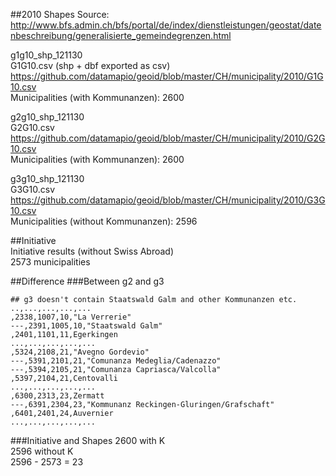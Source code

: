 
##2010 Shapes
Source:   
http://www.bfs.admin.ch/bfs/portal/de/index/dienstleistungen/geostat/datenbeschreibung/generalisierte_gemeindegrenzen.html

g1g10_shp_121130     
G1G10.csv (shp + dbf exported as csv)     
https://github.com/datamapio/geoid/blob/master/CH/municipality/2010/G1G10.csv     
Municipalities (with Kommunanzen): 2600    

g2g10_shp_121130    
G2G10.csv     
https://github.com/datamapio/geoid/blob/master/CH/municipality/2010/G2G10.csv    
Municipalities (with Kommunanzen): 2600    

g3g10_shp_121130    
G3G10.csv    
https://github.com/datamapio/geoid/blob/master/CH/municipality/2010/G3G10.csv    
Municipalities (without Kommunanzen): 2596     

##Initiative   
Initiative results (without Swiss Abroad)    
2573 municipalities    


##Difference
###Between g2 and g3
```
## g3 doesn't contain Staatswald Galm and other Kommunanzen etc.
..,...,...,...,...
,2338,1007,10,"La Verrerie"
---,2391,1005,10,"Staatswald Galm"
,2401,1101,11,Egerkingen
...,...,...,...,...
,5324,2108,21,"Avegno Gordevio"
---,5391,2101,21,"Comunanza Medeglia/Cadenazzo"
---,5394,2105,21,"Comunanza Capriasca/Valcolla"
,5397,2104,21,Centovalli
...,...,...,...,...
,6300,2313,23,Zermatt
---,6391,2304,23,"Kommunanz Reckingen-Gluringen/Grafschaft"
,6401,2401,24,Auvernier
...,...,...,...,...
```

###Initiative and Shapes
2600 with K   
2596 without K   
2596 - 2573 = 23  
